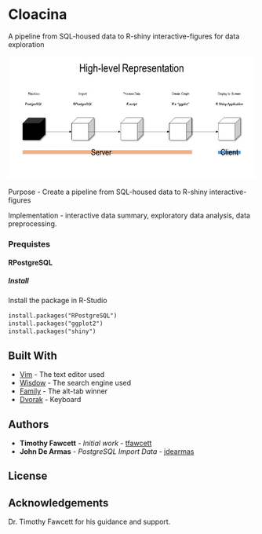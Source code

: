 # Cloacina
A pipeline from SQL-housed data to R-shiny interactive-figures for data exploration 
<p align="center">
  <img src="https://github.com/jdearmas/cloacina/blob/master/doc/figures/high-level/high-level.jpg">
</p>

Purpose - Create a pipeline from SQL-housed data to R-shiny interactive-figures

Implementation - interactive data summary, exploratory data analysis, data
preprocessing.

### Prequistes 

#### RPostgreSQL
##### Install
Install the package in R-Studio

```
install.packages("RPostgreSQL")
install.packages("ggplot2")
install.packages("shiny")
```

## Built With
* [Vim](https://www.vim.org/) - The text editor used
* [Wisdow](http://www.google.com) - The search engine used
* [Family](https://stackoverflow.com) - The alt-tab winner
* [Dvorak](https://en.wikipedia.org/wiki/Dvorak_Simplified_Keyboard) - Keyboard

## Authors

* **Timothy Fawcett** - *Initial work* - [tfawcett](https://github.com/coursera-tjf)
* **John De Armas** - *PostgreSQL Import Data* - [jdearmas](https://github.com/jdearmas)

## License


## Acknowledgements

Dr. Timothy Fawcett for his guidance and support.

